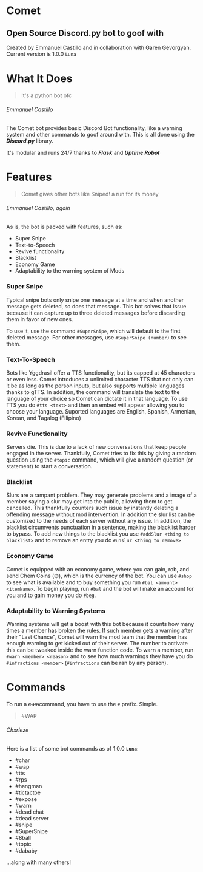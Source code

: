 # Comet
## Open Source Discord.py bot to goof with
Created by Emmanuel Castillo and in collaboration with Garen Gevorgyan. Current version is 1.0.0 `Luna`

# What It Does
> It's a python bot ofc

###### Emmanuel Castillo

The Comet bot provides basic Discord Bot functionality, like a warning system and other commands to goof around with. This is all done using the __***Discord.py***__ library.

It's modular and runs 24/7 thanks to __***Flask***__ and __***Uptime Robot***__

# Features
> Comet gives other bots like Sniped! a run for its money

###### Emmanuel Castillo, *again*
As is, the bot is packed with features, such as:
* Super Snipe
* Text-to-Speech
* Revive functionality
* Blacklist
* Economy Game
* Adaptability to the warning system of Mods

### Super Snipe
Typical snipe bots only snipe one message at a time and when another message gets deleted, so does that message. This bot solves that issue because it can capture up to three deleted messages before discarding them in favor of new ones.

To use it, use the command ``#SuperSnipe``, which will default to the first deleted message. For other messages, use ``#SuperSnipe (number)`` to see them.

### Text-To-Speech
Bots like Yggdrasil offer a TTS functionality, but its capped at 45 characters or even less. Comet introduces a unlimited character TTS that not only can it be as long as the person inputs, but also supports multiple languages thanks to gTTS. In addition, the command will translate the text to the language of your choice so Comet can dictate it in that language. To use TTS you do `#tts <text>` and then an embed will appear allowing you to choose your language. Suported languages are English, Spanish, Armenian, Korean, and Tagalog (Filipino)

### Revive Functionality
Servers die. This is due to a lack of new conversations that keep people engaged in the server. Thankfully, Comet tries to fix this by giving a random question using the ``#topic`` command, which will give a random question (or statement) to start a conversation.

### Blacklist
Slurs are a rampant problem. They may generate problems and a image of a member saying a slur may get into the public, allowing them to get cancelled. This thankfully counters such issue by instantly deleting a offending message without mod intervention. In addition the slur list can be customized to the needs of each server without any issue. In addition, the blacklist circumvents punctuation in a sentence, making the blacklist harder to bypass. To add new things to the blacklist you use `#addSlur <thing to blacklist>` and to remove an entry you do `#unslur <thing to remove>`

### Economy Game
Comet is equipped with an economy game, where you can gain, rob, and send Chem Coins (⌬), which is the currency of the bot. You can use `#shop` to see what is available and to buy something you run `#bal <amount> <itemName>`. To begin playing, run `#bal` and the bot will make an account for you and to gain money you do `#beg`. 

### Adaptability to Warning Systems
Warning systems will get a boost with this bot because it counts how many times a member has broken the rules. If such member gets a warning after their "Last Chance", Comet will warn the mod team that the member has enough warning to get kicked out of their server. The number to activate this can be tweaked inside the warn function code. To warn a member, run `#warn <member> <reason>` and to see how much warnings they have you do `#infractions <member>` (`#infractions` can be ran by any person).

# Commands
To run a ~~cum~~command, you have to use the `#` prefix. Simple.

> #WAP

###### Chxrleze
Here is a list of some bot commands as of 1.0.0 __**`Luna`**__:
* #char
* #wap
* #tts
* #rps
* #hangman
* #tictactoe
* #expose
* #warn
* #dead chat
* #dead server
* #snipe
* #SuperSnipe
* #8ball
* #topic
* #dababy

...along with many others!